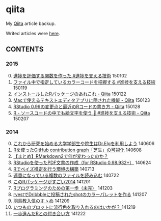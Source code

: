 qiita
=====

My [Qiita](https://qiita.com/) article backup.

Writed articles were [here](http://qiita.com/uri).

## CONTENTS

### 2015

0. [進捗を評価する関数を作った #進捗を支える技術](http://qiita.com/uri/items/d470ba8d68bf9dabebd3) 150102
0. [ファイル中で指定しているカラーコードを把握する #進捗を支える技術](http://qiita.com/uri/items/54b2f055eee3298b2c3d) 150119
0. [インストールしたRパッケージのあれこれ - Qiita](http://qiita.com/uri/items/8fa7e194013977899f86) 150122
0. [Macで使えるテキストエディタアプリに隠された機能 - Qiita](http://qiita.com/uri/items/883bd88875b6cb8e2bdb) 150123
0. [RStudio 0.99の変更点と最近のRコードの書き方 - Qiita](http://qiita.com/uri/items/a60f28d437c773010daf) 150128
0. [R - ソースコードの中でも絵文字を使う :rocket: #進捗を支える技術 - Qiita](http://qiita.com/uri/items/e27adda87bb0c32f18ff) 150207


### 2014

0. [これから研究を始める大学学部生や院生はDr.Elgを利用しよう](http://qiita.com/uri/items/8eb4324f4c09f15e4b5b) 140606
0. [Rを使ったGitHub contribution graph「芝生」の可視化](http://qiita.com/uri/items/f62ae42af8c28a053ad7) 140608
0. [【まとめ】RMarkdown2で何が変わったのか？](http://qiita.com/uri/items/0c3b3f918f79b3e3e6d4)
0. [RStudioを使ったPDF文書の作成（for RStudio 0.98.932+）](http://qiita.com/uri/items/d9e50e8e5a37217a3f5d) 140624
0. [Rでベイズ推定を行う環境の構築](http://qiita.com/uri/items/2fd051c18a148f7d2a35) 140713
0. [連番になっている複数のファイルを読み込む](http://qiita.com/uri/items/e162302ce8a38b009660) 140722
0. [このRパッケージがすごい2014](http://qiita.com/uri/items/ce711ee6da76a1e11ca5) 141201
0. [Rプログラミングのための第一歩（未完）](http://qiita.com/uri/items/1245441ab179c6ee76f9) 141203
0. [rvestでDribbbleに投稿されたshotのカラーパレットを作る](http://qiita.com/uri/items/4fd3ee95ab40e66fe7a4) 141207
0. [羽鳥教入信のすゝめ](http://qiita.com/uri/items/a66b682507181baa0d50) 141209
0. [いつものプロットに流行色を取り入れるのはいかが？ ](http://qiita.com/uri/items/32a708d3e5395db604b6) 141219
0. [一歩進んだRとの付き合い方](http://qiita.com/uri/items/83804c9eb4a3cb9c6811) 141222